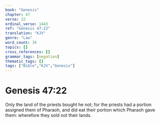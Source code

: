 ```yaml
---
book: "Genesis"
chapter: 47
verse: 22
ordinal_verse: 1443
ref: "Genesis 47:22"
translation: "KJV"
genre: "Law"
word_count: 34
topics: []
cross_references: []
grammar_tags: [negation]
thematic_tags: []
tags: ["Bible","KJV","Genesis"]
---
```


# Genesis 47:22

Only the land of the priests bought he not; for the priests had a portion assigned them of Pharaoh, and did eat their portion which Pharaoh gave them: wherefore they sold not their lands.
